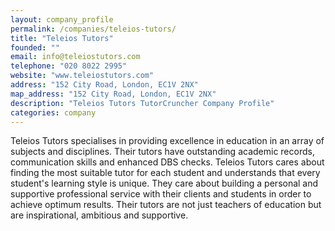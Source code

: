 ```yaml
---
layout: company_profile
permalink: /companies/teleios-tutors/
title: "Teleios Tutors"
founded: ""
email: info@teleiostutors.com
telephone: "020 8022 2995"
website: "www.teleiostutors.com"
address: "152 City Road, London, EC1V 2NX"
map_address: "152 City Road, London, EC1V 2NX"
description: "Teleios Tutors TutorCruncher Company Profile"
categories: company
---
```

Teleios Tutors specialises in providing excellence in education in an array of subjects and disciplines. Their tutors have outstanding academic records, communication skills and enhanced DBS checks. Teleios Tutors cares about finding the most suitable tutor for each student and understands that every student's learning style is unique. They care about building a personal and supportive professional service with their clients and students in order to achieve optimum results. Their tutors are not just teachers of education but are inspirational, ambitious and supportive.
